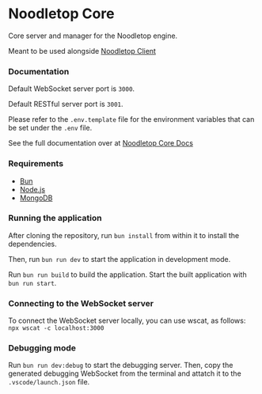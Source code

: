 # Noodletop Core

Core server and manager for the Noodletop engine.

Meant to be used alongside [Noodletop Client](https://github.com/joaowinkelmann/noodletop-client)

### Documentation

Default WebSocket server port is ```3000```.

Default RESTful server port is ```3001```.

Please refer to the ```.env.template``` file for the environment variables that can be set under the ```.env``` file.

See the full documentation over at [Noodletop Core Docs](https://winkels7.notion.site/Noodletop-Core-Docs-a6f02baf48e54c9a906d45eae8378c83?pvs=74)

### Requirements

- [Bun](https://bun.sh/)
- [Node.js](https://nodejs.org/en/download/)
- [MongoDB](https://www.mongodb.com/docs/manual/installation/)

### Running the application

After cloning the repository, run ```bun install``` from within it to install the dependencies.

Then, run ```bun run dev``` to start the application in development mode.

Run ```bun run build``` to build the application. Start the built application with ```bun run start```.

<!-- ### Testing - @todo Add testing instructions here -->

### Connecting to the WebSocket server

To connect the WebSocket server locally, you can use wscat, as follows:
```npx wscat -c localhost:3000```

### Debugging mode

Run ```bun run dev:debug``` to start the debugging server. Then, copy the generated debugging WebSocket from the terminal and attatch it to the ```.vscode/launch.json``` file.